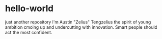 # hello-world
just another repository
I'm Austin "Zelius" Tengzelius the spirit of young ambition cmoing up and undercutting with innovation. Smart people should act the most confident.
